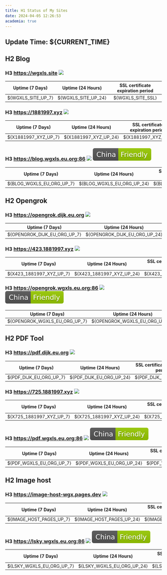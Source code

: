 ```yaml
---
title: H1 Status of My Sites 
date: 2024-04-05 12:26:53
academia: true
---
```


## Update Time: ${CURRENT_TIME}

## H2 Blog

### H3 https://wgxls.site ![](/img/${STATUS_WGXLS_SITE})

|  Uptime (7 Days)   |  Uptime (24 Hours)  | SSL certificate expiration period |
| :----------------: | :-----------------: | :-------------------------------: |
| ${WGXLS_SITE_UP_7} | ${WGXLS_SITE_UP_24} |         ${WGXLS_SITE_SSL}         |

### H3 https://1881997.xyz ![](/img/${STATUS_1881997_XYZ})

|  Uptime (7 Days)   |  Uptime (24 Hours)  | SSL certificate expiration period |
| :----------------: | :-----------------: | :-------------------------------: |
| ${X1881997_XYZ_UP_7} | ${X1881997_XYZ_UP_24} |         ${X1881997_XYZ_SSL}         |

### H3 https://blog.wgxls.eu.org:86 ![](/img/${STATUS_BLOG_WGXLS_EU_ORG}) ![](/img/China-Friendly-green.svg) 

|  Uptime (7 Days)   |  Uptime (24 Hours)  | SSL certificate expiration period |
| :----------------: | :-----------------: | :-------------------------------: |
| ${BLOG_WGXLS_EU_ORG_UP_7} | ${BLOG_WGXLS_EU_ORG_UP_24} |         ${BLOG_WGXLS_EU_ORG_SSL}         |

## H2 Opengrok

### H3 https://opengrok.dijk.eu.org ![](/img/${STATUS_OPENGROK_DIJK_EU_ORG})

|  Uptime (7 Days)   |  Uptime (24 Hours)  | SSL certificate expiration period |
| :----------------: | :-----------------: | :-------------------------------: |
| ${OPENGROK_DIJK_EU_ORG_UP_7} | ${OPENGROK_DIJK_EU_ORG_UP_24} |         ${OPENGROK_DIJK_EU_ORG_SSL}         |

### H3 https://423.1881997.xyz ![](/img/${STATUS_423_1881997_XYZ})

|  Uptime (7 Days)   |  Uptime (24 Hours)  | SSL certificate expiration period |
| :----------------: | :-----------------: | :-------------------------------: |
| ${X423_1881997_XYZ_UP_7} | ${X423_1881997_XYZ_UP_24} |         ${X423_1881997_XYZ_SSL}         |

### H3 https://opengrok.wgxls.eu.org:86 ![](/img/${STATUS_OPENGROK_WGXLS_EU_ORG}) ![](/img/China-Friendly-green.svg)

|  Uptime (7 Days)   |  Uptime (24 Hours)  | SSL certificate expiration period |
| :----------------: | :-----------------: | :-------------------------------: |
| ${OPENGROK_WGXLS_EU_ORG_UP_7} | ${OPENGROK_WGXLS_EU_ORG_UP_24} |         ${OPENGROK_WGXLS_EU_ORG_SSL}         |

## H2 PDF Tool

### H3 https://pdf.dijk.eu.org ![](/img/${STATUS_PDF_DIJK_EU_ORG})

|  Uptime (7 Days)   |  Uptime (24 Hours)  | SSL certificate expiration period |
| :----------------: | :-----------------: | :-------------------------------: |
| ${PDF_DIJK_EU_ORG_UP_7} | ${PDF_DIJK_EU_ORG_UP_24} |         ${PDF_DIJK_EU_ORG_SSL}         |

### H3 https://725.1881997.xyz ![](/img/${STATUS_725_1881997_XYZ})

|  Uptime (7 Days)   |  Uptime (24 Hours)  | SSL certificate expiration period |
| :----------------: | :-----------------: | :-------------------------------: |
| ${X725_1881997_XYZ_UP_7} | ${X725_1881997_XYZ_UP_24} |         ${X725_1881997_XYZ_SSL}         |

### H3 https://pdf.wgxls.eu.org:86 ![](/img/${STATUS_PDF_WGXLS_EU_ORG}) ![](/img/China-Friendly-green.svg)

|  Uptime (7 Days)   |  Uptime (24 Hours)  | SSL certificate expiration period |
| :----------------: | :-----------------: | :-------------------------------: |
| ${PDF_WGXLS_EU_ORG_UP_7} | ${PDF_WGXLS_EU_ORG_UP_24} |         ${PDF_WGXLS_EU_ORG_SSL}         |

## H2 Image host

### H3 https://image-host-wgx.pages.dev ![](/img/${STATUS_IMAGE_HOST_PAGES})

|  Uptime (7 Days)   |  Uptime (24 Hours)  | SSL certificate expiration period |
| :----------------: | :-----------------: | :-------------------------------: |
| ${IMAGE_HOST_PAGES_UP_7} | ${IMAGE_HOST_PAGES_UP_24} |         ${IMAGE_HOST_PAGES_SSL}         |


### H3 https://lsky.wgxls.eu.org:86 ![](/img/${STATUS_LSKY_WGXLS_EU_ORG}) ![](/img/China-Friendly-green.svg)

|  Uptime (7 Days)   |  Uptime (24 Hours)  | SSL certificate expiration period |
| :----------------: | :-----------------: | :-------------------------------: |
| ${LSKY_WGXLS_EU_ORG_UP_7} | ${LSKY_WGXLS_EU_ORG_UP_24} |         ${LSKY_WGXLS_EU_ORG_SSL}         |
